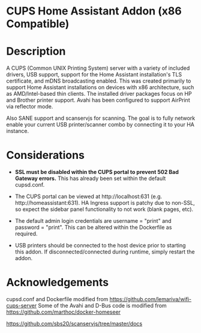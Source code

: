 # CUPS Home Assistant Addon (x86 Compatible)

# Description

A CUPS (Common UNIX Printing System) server with a variety of included drivers, USB support, support for the Home Assistant installation's TLS certificate, and mDNS broadcasting enabled. This was created primarily to support Home Assistant installations on devices with x86 architecture, such as AMD/Intel-based thin clients. The installed driver packages focus on HP and Brother printer support. Avahi has been configured to support AirPrint via reflector mode.

Also SANE support and scanservjs for scanning. The goal is to fully network enable your current USB printer/scanner combo by connecting it to your HA instance.

# Considerations

* **SSL must be disabled within the CUPS portal to prevent 502 Bad Gateway errors.** This has already been set within the default cupsd.conf.

* The CUPS portal can be viewed at http://localhost:631 (e.g. http://homeassistant:631). HA Ingress support is patchy due to non-SSL, so expect the sidebar panel functionality to not work (blank pages, etc).

* The default admin login credentials are username = "print" and password = "print". This can be altered within the Dockerfile as required.

* USB printers should be connected to the host device prior to starting this addon. If disconnected/connected during runtime, simply restart the addon.

# Acknowledgements

cupsd.conf and Dockerfile modified from https://github.com/lemariva/wifi-cups-server
Some of the Avahi and D-Bus code is modified from https://github.com/marthoc/docker-homeseer

https://github.com/sbs20/scanservjs/tree/master/docs